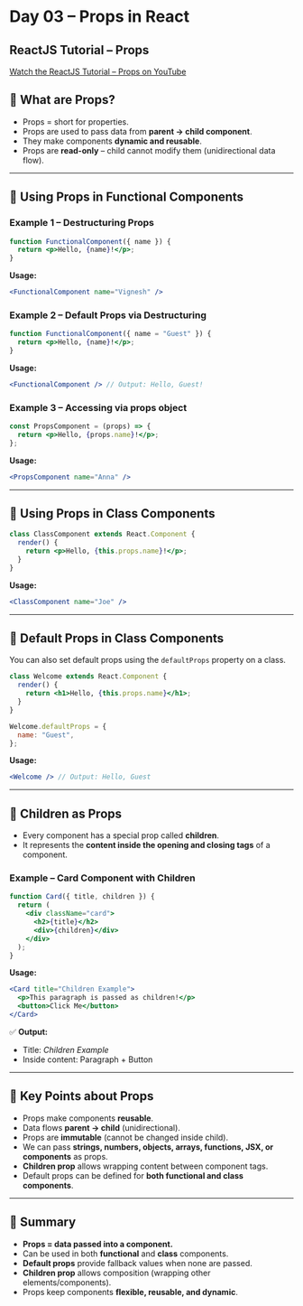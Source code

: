 # Day 03 – Props in React

## ReactJS Tutorial – Props

[Watch the ReactJS Tutorial – Props on YouTube](https://youtu.be/m7OWXtbiXX8)

## 🔹 What are Props?

- Props = short for properties.
- Props are used to pass data from **parent → child component**.
- They make components **dynamic and reusable**.
- Props are **read-only** – child cannot modify them (unidirectional data flow).

---

## 🔹 Using Props in Functional Components

### Example 1 – Destructuring Props

```jsx
function FunctionalComponent({ name }) {
  return <p>Hello, {name}!</p>;
}
```

**Usage:**

```jsx
<FunctionalComponent name="Vignesh" />
```

### Example 2 – Default Props via Destructuring

```jsx
function FunctionalComponent({ name = "Guest" }) {
  return <p>Hello, {name}!</p>;
}
```

**Usage:**

```jsx
<FunctionalComponent /> // Output: Hello, Guest!
```

### Example 3 – Accessing via props object

```jsx
const PropsComponent = (props) => {
  return <p>Hello, {props.name}!</p>;
};
```

**Usage:**

```jsx
<PropsComponent name="Anna" />
```

---

## 🔹 Using Props in Class Components

```jsx
class ClassComponent extends React.Component {
  render() {
    return <p>Hello, {this.props.name}!</p>;
  }
}
```

**Usage:**

```jsx
<ClassComponent name="Joe" />
```

---

## 🔹 Default Props in Class Components

You can also set default props using the `defaultProps` property on a class.

```jsx
class Welcome extends React.Component {
  render() {
    return <h1>Hello, {this.props.name}</h1>;
  }
}

Welcome.defaultProps = {
  name: "Guest",
};
```

**Usage:**

```jsx
<Welcome /> // Output: Hello, Guest
```

---

## 🔹 Children as Props

- Every component has a special prop called **children**.
- It represents the **content inside the opening and closing tags** of a component.

### Example – Card Component with Children

```jsx
function Card({ title, children }) {
  return (
    <div className="card">
      <h2>{title}</h2>
      <div>{children}</div>
    </div>
  );
}
```

**Usage:**

```jsx
<Card title="Children Example">
  <p>This paragraph is passed as children!</p>
  <button>Click Me</button>
</Card>
```

✅ **Output:**

- Title: _Children Example_
- Inside content: Paragraph + Button

---

## 🔹 Key Points about Props

- Props make components **reusable**.
- Data flows **parent → child** (unidirectional).
- Props are **immutable** (cannot be changed inside child).
- We can pass **strings, numbers, objects, arrays, functions, JSX, or components** as props.
- **Children prop** allows wrapping content between component tags.
- Default props can be defined for **both functional and class components**.

---

## 🔹 Summary

- **Props = data passed into a component.**
- Can be used in both **functional** and **class** components.
- **Default props** provide fallback values when none are passed.
- **Children prop** allows composition (wrapping other elements/components).
- Props keep components **flexible, reusable, and dynamic**.
